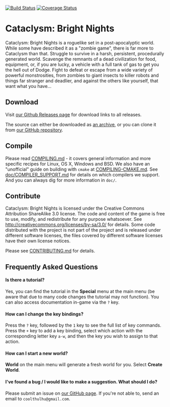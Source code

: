 [![Build Status](https://travis-ci.org/cataclysmbnteam/Cataclysm-BN.svg?branch=experimental)](https://travis-ci.org/cataclysmbnteam/Cataclysm-BN)
[![Coverage Status](https://coveralls.io/repos/github/cataclysmbnteam/Cataclysm-BN/badge.svg?branch=experimental)](https://coveralls.io/github/cataclysmbnteam/Cataclysm-BN?branch=experimental)
# Cataclysm: Bright Nights

Cataclysm: Bright Nights is a roguelike set in a post-apocalyptic world. While some have described it as a "zombie game", there is far more to Cataclysm than that. Struggle to survive in a harsh, persistent, procedurally generated world. Scavenge the remnants of a dead civilization for food, equipment, or, if you are lucky, a vehicle with a full tank of gas to get you the hell out of Dodge. Fight to defeat or escape from a wide variety of powerful monstrosities, from zombies to giant insects to killer robots and things far stranger and deadlier, and against the others like yourself, that want what you have...


## Download

Visit [our Github Releases page](https://github.com/cataclysmbnteam/Cataclysm-BN/releases) for download links to all releases.

The source can either be downloaded as [an archive](https://github.com/cataclysmbnteam/Cataclysm-BN/archive/master.zip), or you can clone it from [our GitHub repository](https://github.com/cataclysmbnteam/Cataclysm-BN/).


## Compile

Please read [COMPILING.md](https://github.com/cataclysmbnteam/Cataclysm-BN/blob/master/COMPILING.md) - it covers general information and more specific recipes for Linux, OS X, Windows and BSD. We also have an "unofficial" guide on building with `cmake` at [COMPILING-CMAKE.md](https://github.com/cataclysmbnteam/Cataclysm-BN/blob/master/COMPILING-CMAKE.md). See [doc/COMPILER_SUPPORT.md](https://github.com/cataclysmbnteam/Cataclysm-BN/blob/master/doc/COMPILER_SUPPORT.md) for details on which compilers we support. And you can always dig for more information in `doc/`.

## Contribute

Cataclysm: Bright Nights is licensed under the Creative Commons Attribution ShareAlike 3.0 license. The code and content of the game is free to use, modify, and redistribute for any purpose whatsoever. See http://creativecommons.org/licenses/by-sa/3.0/ for details.
Some code distributed with the project is not part of the project and is released under different software licenses, the files covered by different software licenses have their own license notices.

Please see [CONTRIBUTING.md](https://github.com/cataclysmbnteam/Cataclysm-BN/blob/master/.github/CONTRIBUTING.md) for details.

## Frequently Asked Questions

#### Is there a tutorial?

Yes, you can find the tutorial in the **Special** menu at the main menu (be aware that due to many code changes the tutorial may not function). You can also access documentation in-game via the `?` key.

#### How can I change the key bindings?

Press the `?` key, followed by the `1` key to see the full list of key commands. Press the `+` key to add a key binding, select which action with the corresponding letter key `a-w`, and then the key you wish to assign to that action.

#### How can I start a new world?

**World** on the main menu will generate a fresh world for you. Select **Create World**.

#### I've found a bug / I would like to make a suggestion. What should I do?

Please submit an issue on [our GitHub page](https://github.com/cataclysmbnteam/Cataclysm-BN/issues/). If you're not able to, send an email to `coolthulhu@gmail.com`.
